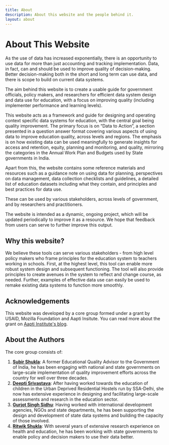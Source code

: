 ```yaml
---
title: About
description: About this website and the people behind it.
layout: about
---
```


# About This Website
As the use of data has increased exponentially, there is an opportunity to use data for more than just accounting and tracking implementation. Data, in fact, can and should be used to improve quality of decision-making. Better decision-making both in the short and long term can use data, and there is scope to build on current data systems.

The aim behind this website is to create a usable guide for government officials, policy makers, and researchers for efficient data system design and data use for education, with a focus on improving quality (including implementer performance and learning levels). 

This website acts as a framework and guide for designing and operating context specific data systems for education, with the central goal being quality improvement. The primary focus is on “Data to Action”, a section presented in a question answer format covering various aspects of using data to improve education quality, across levels and regions. The emphasis is on how existing data can be used meaningfully to generate insights for access and retention, equity, planning and monitoring, and quality, mirroring the categories in the Annual Work Plan and Budgets used by State governments in India.

Apart from this, the website contains some reference materials and resources such as a guidance note on using data for planning, perspectives on data management, data collection checklists and guidelines, a detailed list of education datasets including what they contain, and principles and best practices for data use. 

These can be used by various stakeholders, across levels of government, and by researchers and practitioners.

The website is intended as a dynamic, ongoing project, which will be updated periodically to improve it as a resource. We hope that feedback from users can serve to further improve this output. 

## Why this website?
We believe these tools can serve various stakeholders - from high level policy makers who frame principles for the education system to teachers working in schools. First, at the highest level, this tool can enable more robust system design and subsequent functioning. The tool will also provide principles to create avenues in the system to reflect and change course, as needed. Further, examples of effective data use can easily be used to remake existing data systems to function more smoothly.

## Acknowledgements
This website was developed by a core group formed under a grant by USAID, Mozilla Foundation and Aapti Insitute. You can read more about the grant on [Aapti Institute's blog](https://aapti.in/blog/usaid-mozilla-aapti-institute-announce-working-groups-to-strengthen-data-ecosystems-in-indian-schools/).

## About the Authors
The core group consists of:
1. [**Subir Shukla**](https://www.linkedin.com/in/subir-shukla-13759b31/): A former Educational Quality Advisor to the Government of India, he has been engaging with national and state governments on large-scale implementation of quality improvement efforts across the country for well over three decades.
2. [**Deepti Srivastava**](https://www.linkedin.com/in/deepti-srivastava-39659219/): After having worked towards the education of children in the Urban Deprived Residential Hostels run by SSA-Delhi, she now has extensive experience in designing and facilitating large-scale assessments and research in the education sector.
3. [**Gurjot Singh Sidhu**](https://thatgurjot.com): Having worked with international development agencies, NGOs and state departments, he has been supporting the design and development of state data systems and building the capacity of those involved.
4. [**Ritwik Shukla**](https://www.linkedin.com/in/ritwiks-/): With several years of extensive research experience on health and education, he has been working with state governments to enable policy and decision makers to use their data better.